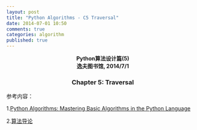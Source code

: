 ```yaml
---
layout: post
title: "Python Algorithms - C5 Traversal"
date: 2014-07-01 10:50
comments: true
categories: algorithm
published: true
---
```


**<center>Python算法设计篇(5)</center>**
**<center>逸夫图书馆, 2014/7/1</center>**

### <center>Chapter 5: Traversal</center>

参考内容：

1.[Python Algorithms: Mastering Basic Algorithms in the Python Language](http://link.springer.com/book/10.1007%2F978-1-4302-3238-4)

2.[算法导论](http://en.wikipedia.org/wiki/Introduction_to_Algorithms)






